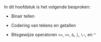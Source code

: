 In dit hoofdstuk is het volgende besproken:

-   Binair tellen

-   Codering van tekens en getallen

-   Bitsgewijze operatoren `<<`, `>>`, `&`, `|`, `\~`, en `^`
